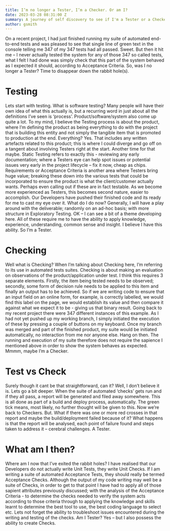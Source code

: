 ```yaml
---
title: I’m no longer a Tester, I’m a Checker. Or am I?
date: 2023-03-28 08:31:00 Z
summary: A journey of self discovery to see if I'm a Tester or a Checker
author: gsmith
---
```



On a recent project, I had just finished running my suite of automated end-to-end tests and was pleased to see that single line of green text in the console telling me 347 of my 347 tests had all passed. Sweet. But then it hit me – I never actually tested the system for any of those 347 so called tests, what I felt I had done was simply check that this part of the system behaved as I expected it should, according to Acceptance Criteria. So, was I no longer a Tester?
Time to disappear down the rabbit hole(s).

# Testing

Lets start with testing. What is software testing? Many people will have their own idea of what this actually is, but a recurring word in just about all the definitions I’ve seen is ‘process’. Product/software/system also come up quite a lot. To my mind, I believe the Testing process is about the product, where I’m defining the product as being everything to do with the project that is building this entity and not simply the tangible item that is promoted to production at the end.
Everything? Yes. That includes any written artefacts related to this product; this is where I could diverge and go off on a tangent about involving Testers right at the start. Another time for that maybe. Static Testing refers to exactly this - reviewing any early documentation; where a Testers eye can help spot issues or potential issues very early in the project lifecycle – fix it now, cheap as chips.
Requirements or Acceptance Criteria is another area where Testers bring huge value; breaking these down into the various tests that could be incorporated to ensure the product is what the client/customer actually wants. Perhaps even calling out if these are in fact testable. As we become more experienced as Testers, this becomes second nature, easier to accomplish.
Our Developers have pushed their finished code and its ready for me to cast my eye over it. What do I do now? Generally, I will have a play around with the deliverable; randomly on an ad-hoc basis; with more structure in Exploratory Testing.
OK – I can see a bit of a theme developing here. All of these require me to have the ability to apply knowledge, experience, understanding, common sense and insight. I believe I have this ability. So I’m a Tester.

# Checking

Well what is Checking? When I’m talking about Checking here, I’m referring to its use in automated tests suites. Checking is about making an evaluation on observations of the product/application under test. 
I think this requires 3 separate elements. Firstly, the item being tested needs to be observed; secondly, some form of decision rule needs to be applied to this item and finally an output has to be achieved. So if we are writing code to ensure that an input field on an online form, for example, is correctly labelled, we would find this label on the page, we would establish its value and then compare it against what we expect it to be - giving us that binary result.
Going back to my recent project there were 347 different instances of this example. As I had not yet pushed up my working branch, I simply initiated the execution of these by pressing a couple of buttons on my keyboard. Once my branch was merged and part of the finished product, my suite would be initiated automatically, no interaction from me nor anyone else.
Hang on then. The running and execution of my suite therefore does not require the sapience I mentioned above in order to show the system behaves as expected. Mmmm, maybe I’m a Checker.

# Test vs Check

Surely though it cant be that straightforward, can it? Well, I don’t believe it is.
Lets go a bit deeper. When the suite of automated ‘checks’ gets run and if they all pass, a report will be generated and filed away somewhere. This is all done as part of a build and deploy process, automatically. The green tick means, most likely, no further thought will be given to this. Now we’re back to Checkers.
But. What if there was one or more red crosses in that report and maybe the build/deployment failed because of it? What happens is that the report will be analysed, each point of failure found and steps taken to address it – cerebral challenges. A Tester.

# What am I then?

Where am I now that I’ve exited the rabbit holes? 
I have realised that our Developers do not actually write Unit Tests, they write Unit Checks. 
If I am writing a suite of automated Acceptance Tests, they should really be termed Acceptance Checks.
Although the output of my code writing may well be a suite of Checks, in order to get to that point I have had to apply all of those sapient attributes previously discussed; with the analysis of the Acceptance Criteria - to determine the checks needed to verify the system acts according to those criteria through to applying the knowledge and skills learnt to determine the best tool to use, the best coding language to select etc. Lets not forget the ability to troubleshoot issues encountered during the writing and testing of the checks.
Am I Tester? Yes – but I also possess the ability to create Checks.
